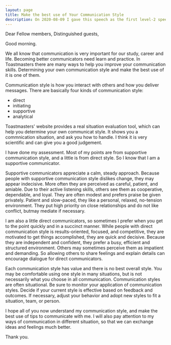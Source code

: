 ```yaml
---
layout: page
title: Make the best use of Your Communication Style
description: On 2020-08-09 I gave this speech as the first level-2 speech in Yulife club of Toastmaster.
---
```



Dear Fellow members,
Distinguished guests,

Good morning.

We all know that communication is very important for our study, career and life. Becoming better
communicators need learn and practice. In Toastmasters there are many ways to help you improve
your communication skills. Determining your own communication style and make the best use of it
is one of them.

Communication style is how you interact with others and how you deliver messages. There are
basically four kinds of communication style:
 - direct
 - initiating
 - supportive
 - analytical

Toastmasters' website provides a real situation evaluation tool, which can help you determine
your own communicat style. It shows you a commnication situation, and ask you how to handle.
I think it is very scientific and can give you a good judgement.

I have done my assessment. Most of my points are from supportive communication style, and a little
is from direct style. So I know that I am a supportive communicator.

Supportive communicators appreciate a calm, steady approach. Because people with supportive
communication style dislikes change, they may appear indecisive. More often they are perceived as
careful, patient, and amiable. Due to their active listening skills, others see them as cooperative,
dependable, and loyal. They are often modest and prefers praise be given privately. Patient and
slow-paced, they like a personal, relaxed, no-tension environment. They put high priority on
close relationships and do not like conflict, butmay mediate if necessary.

I am also a little direct communicators, so sometimes I prefer when you get to the point quickly
and in a succinct manner. While people with direct communication style is results-oriented, focused,
and competitive, they are motivated to get things accomplished, they are quick and decisive. Because
they are independent and confident, they prefer a busy, efficient and structured environment. Others
may sometimes perceive them as impatient and demanding. So allowing others to share feelings and
explain details can encourage dialogue for direct communicators.

Each communication style has value and there is no best overall style. You may be comfortable using
one style in many situations, but is not necessarily what you choose in all communication. Communication
styles are often situational. Be sure to monitor your application of communication styles. Decide
if your current style is effective based on feedback and outcomes. If necessary, adjust your behavior
and adopt new styles to fit a situation, team, or person.

I hope all of you now understand my communication style, and make the best use of tips to communicate
with me. I will also pay attention to my ways of communication in different situation, so that we can
exchange ideas and feelings much better.

Thank you.